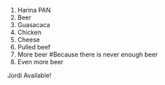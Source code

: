 1. Harina PAN
2. Beer
3. Guasacaca
4. Chicken
5. Cheese
6. Pulled beef
7. More beer #Because there is never enough beer
8. Even more beer

Jordi Available!
